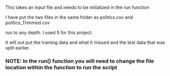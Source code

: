This takes an input file and needs to be initialized in the run function

I have put the two files in the same folder as politics.csv and politics_Trimmed.csv

run to any depth. I used 5 for this project. 

It will out put the training data and what it missed and the test data that was split earlier. 

### NOTE: In the run() function you will need to change the file location within the function to run the script
